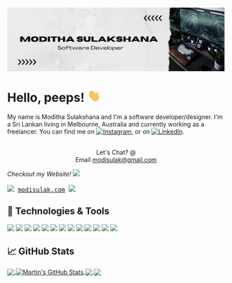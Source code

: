 [![Header](https://raw.githubusercontent.com/modisulak/modisulak/master/readme_header.png "Header")](https://modisulak.com/)

# Hello, peeps! <img src="https://raw.githubusercontent.com/modisulak/modisulak/master/assets/wave.gif" width="30px">

My name is Moditha Sulakshana and I'm a software developer/designer. I'm a Sri Lankan living in Melbourne, Australia and currently working as a freelancer. You can find me on [![Instagram][1.2]][1],  or on [![LinkedIn][3.2]][3].
<p align="center" >
<br>Let's Chat? @ 
    <br> Email <a href="mailto:modisulak@gmail.com?subject=Hi Modi!! I saw your GitHub">modisulak@gmail.com</a>
   
<em>Checkout my Website!</em>
  <img src="https://media.giphy.com/media/VInJnuZhtzTfV7LnzQ/giphy.gif" width="50px">   
  <samp>
     <br><img src="https://media.giphy.com/media/RMNuCYYKbWu4SisSBA/giphy.gif" width="20px"> <a href="https://modisulak.com">modisulak.com</a> <img src="https://media.giphy.com/media/RMNuCYYKbWu4SisSBA/giphy.gif" width="20px">
  </samp>
</p> 

## 🔧 Technologies & Tools
![](https://img.shields.io/badge/OS-Linux-informational?style=flat&logo=linux&logoColor=white&color=2bbc8a)
![](https://img.shields.io/badge/Editor-IntelliJ_IDEA-informational?style=flat&logo=intellij-idea&logoColor=white&color=2bbc8a)
![](https://img.shields.io/badge/Code-Python-informational?style=flat&logo=python&logoColor=white&color=2bbc8a)
![](https://img.shields.io/badge/Code-JavaScript-informational?style=flat&logo=javascript&logoColor=white&color=2bbc8a)
![](https://img.shields.io/badge/Code-Golang-informational?style=flat&logo=go&logoColor=white&color=2bbc8a)
![](https://img.shields.io/badge/Code-Make-informational?style=flat&logo=cmake&logoColor=white&color=2bbc8a)
![](https://img.shields.io/badge/Code-Vue-informational?style=flat&logo=vue.js&logoColor=white&color=2bbc8a)
![](https://img.shields.io/badge/Shell-Bash-informational?style=flat&logo=gnu-bash&logoColor=white&color=2bbc8a)
![](https://img.shields.io/badge/Tools-PostgreSQL-informational?style=flat&logo=postgresql&logoColor=white&color=2bbc8a)
![](https://img.shields.io/badge/Tools-Docker-informational?style=flat&logo=docker&logoColor=white&color=2bbc8a)
![](https://img.shields.io/badge/Tools-Kubernetes-informational?style=flat&logo=kubernetes&logoColor=white&color=2bbc8a)
![](https://img.shields.io/badge/Tools-Red_Hat_OpenShift-informational?style=flat&logo=red-hat-open-shift&logoColor=white&color=2bbc8a)
![](https://img.shields.io/badge/Cloud-Digital_Ocean-informational?style=flat&logo=digitalocean&logoColor=white&color=2bbc8a)


## &#x1f4c8; GitHub Stats

<a href="https://github.com/modisulak/modisulak">
  <img align="center" src="https://github-readme-stats.vercel.app/api/top-langs/?username=MartinHeinz&hide=java,html,tex&title_color=ffffff&text_color=c9cacc&icon_color=2bbc8a&bg_color=1d1f21&langs_count=3" />
</a>
<a href="https://github.com/modisulak/MartinHeinz">
  <img align="center" src="https://github-readme-stats.vercel.app/api?username=modisulak&show_icons=true&line_height=27&count_private=true&title_color=ffffff&text_color=c9cacc&icon_color=2bbc8a&bg_color=1d1f21" alt="Martin's GitHub Stats" />
</a>

<a href="https://github.com/modisulak/python-project-blueprint">
  <img align="center" src="https://github-readme-stats.vercel.app/api/pin/?username=modisulak&repo=python-project-blueprint&title_color=ffffff&text_color=c9cacc&icon_color=2bbc8a&bg_color=1d1f21" />
</a>


<a href="https://github.com/modisulak/go-project-blueprint">
  <img align="center" src="https://github-readme-stats.vercel.app/api/pin/?username=modisulak&repo=go-project-blueprint&title_color=ffffff&text_color=c9cacc&icon_color=2bbc8a&bg_color=1d1f21" />
</a>    

<!-- links to social media icons -->

<!-- icons with padding -->

[1.1]: https://i.imgur.com/f6N1jUc.png (instagram icon with padding) 
[2.1]: http://i.imgur.com/0o48UoR.png (github icon with padding)

<!-- icons without padding -->

[1.2]: https://i.imgur.com/f6N1jUc.png (instagram icon without padding)
[2.2]: http://i.imgur.com/9I6NRUm.png (github icon without padding)
[3.2]: https://i.imgur.com/Nfys5wD.png (LinkedIn icon without padding)


<!-- links to your social media accounts -->

[1]: https://www.instagram.com/modisulak/
[2]: https://github.com/modisulak
[3]: https://www.linkedin.com/in/modisulak/


<!-- Resources -->
<!-- Icons: https://simpleicons.org/ -->
<!-- GitHub Stats: https://github.com/anuraghazra/github-readme-stats -->
<!-- Emojis: https://emojipedia.org/emoji/ -->
<!-- HTML Emojis: https://www.fileformat.info/index.htm -->
<!-- Shields: https://shields.io/ -->
<!-- Awesome GitHub Profile README: https://github.com/abhisheknaiidu/awesome-github-profile-readme -->
